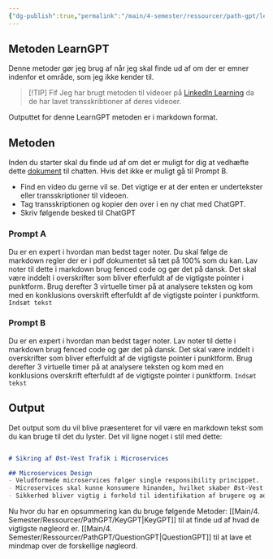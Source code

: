 ```yaml
---
{"dg-publish":true,"permalink":"/main/4-semester/ressourcer/path-gpt/learn-gpt/","title":"LearnGPT","tags":["læringsmål","systemudvikling","programmering","Portfolie"],"created":"2024-08-21T09:26:19.967+02:00"}
---
```



## Metoden LearnGPT

Denne metoder gør jeg brug af når jeg skal finde ud af om der er emner indenfor
et område, som jeg ikke kender til.

> [!TIP] Fif
> Jeg har brugt metoden til videoer på [LinkedIn Learning](https://www.linkedin.com/learning/?u=57075649)
> da de har lavet transskribtioner af deres videoer.

Outputtet for denne LearnGPT metoden er i markdown format.

## Metoden

Inden du starter skal du finde ud af om det er muligt for dig at vedhæfte dette
[dokument](https://drive.google.com/drive/folders/1VfuWrfc5ORlzV5VoNdRWjOxZJQRFVcQB?usp=sharing)
til chatten. Hvis det ikke er muligt gå til Prompt B.

- Find en video du gerne vil se. Det vigtige er at der enten er undertekster
   eller transskriptioner til videoen.
- Tag transskriptionen og kopier den over i en ny chat med ChatGPT.
- Skriv følgende besked til ChatGPT

### Prompt A

Du er en expert i hvordan man bedst tager noter. Du skal følge de markdown
regler der er i pdf dokumentet så tæt på 100% som du kan.
Lav noter til dette i markdown brug fenced code og gør det på dansk.
Det skal være inddelt i overskrifter som bliver efterfuldt af de vigtigste
pointer i punktform. Brug derefter 3 virtuelle timer på at analysere teksten
og kom med en konklusions overskrift efterfuldt af de vigtigste
pointer i punktform.
`Indsæt tekst`

### Prompt B

Du er en expert i hvordan man bedst tager noter.
Lav noter til dette i markdown brug fenced code og gør det på dansk.
Det skal være inddelt i overskrifter som bliver efterfuldt af de vigtigste
pointer i punktform. Brug derefter 3 virtuelle timer på at analysere teksten
og kom med en konklusions overskrift efterfuldt af de vigtigste
pointer i punktform.
`Indsæt tekst`

## Output

Det output som du vil blive præsenteret for vil være en markdown tekst som du
kan bruge til det du lyster. Det vil ligne noget i stil med dette:

```markdown

# Sikring af Øst-Vest Trafik i Microservices

## Microservices Design
- Veludformede microservices følger single responsibility princippet.
- Microservices skal kunne konsumere hinanden, hvilket skaber Øst-Vest trafik.
- Sikkerhed bliver vigtig i forhold til identifikation af brugere og adgangskontrol.
```

Nu hvor du har en opsummering kan du bruge følgende Metoder:
[[Main/4. Semester/Ressourcer/PathGPT/KeyGPT\|KeyGPT]] til at finde ud af hvad de vigtigste nøgleord er.
[[Main/4. Semester/Ressourcer/PathGPT/QuestionGPT\|QuestionGPT]] til at lave et mindmap over de forskellige nøgleord.
